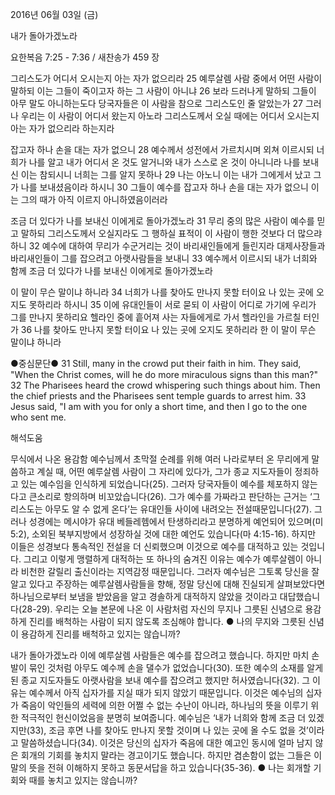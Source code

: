 2016년 06월 03일 (금)

내가 돌아가겠노라



요한복음 7:25 - 7:36 / 새찬송가 459 장


그리스도가 어디서 오시는지 아는 자가 없으리라
25 예루살렘 사람 중에서 어떤 사람이 말하되 이는 그들이 죽이고자 하는 그 사람이 아니냐 26 보라 드러나게 말하되 그들이 아무 말도 아니하는도다 당국자들은 이 사람을 참으로 그리스도인 줄 알았는가 27 그러나 우리는 이 사람이 어디서 왔는지 아노라 그리스도께서 오실 때에는 어디서 오시는지 아는 자가 없으리라 하는지라 

잡고자 하나 손을 대는 자가 없으니
28 예수께서 성전에서 가르치시며 외쳐 이르시되 너희가 나를 알고 내가 어디서 온 것도 알거니와 내가 스스로 온 것이 아니니라 나를 보내신 이는 참되시니 너희는 그를 알지 못하나 29 나는 아노니 이는 내가 그에게서 났고 그가 나를 보내셨음이라 하시니 30 그들이 예수를 잡고자 하나 손을 대는 자가 없으니 이는 그의 때가 아직 이르지 아니하였음이러라 

조금 더 있다가 나를 보내신 이에게로 돌아가겠노라
31 무리 중의 많은 사람이 예수를 믿고 말하되 그리스도께서 오실지라도 그 행하실 표적이 이 사람이 행한 것보다 더 많으랴 하니 32 예수에 대하여 무리가 수군거리는 것이 바리새인들에게 들린지라 대제사장들과 바리새인들이 그를 잡으려고 아랫사람들을 보내니 33 예수께서 이르시되 내가 너희와 함께 조금 더 있다가 나를 보내신 이에게로 돌아가겠노라 

이 말이 무슨 말이냐 하니라
34 너희가 나를 찾아도 만나지 못할 터이요 나 있는 곳에 오지도 못하리라 하시니 35 이에 유대인들이 서로 묻되 이 사람이 어디로 가기에 우리가 그를 만나지 못하리요 헬라인 중에 흩어져 사는 자들에게로 가서 헬라인을 가르칠 터인가 36 나를 찾아도 만나지 못할 터이요 나 있는 곳에 오지도 못하리라 한 이 말이 무슨 말이냐 하니라

●중심문단● 31 Still, many in the crowd put their faith in him. They said, "When the Christ comes, will he do more miraculous signs than this man?" 32 The Pharisees heard the crowd whispering such things about him. Then the chief priests and the Pharisees sent temple guards to arrest him. 33 Jesus said, "I am with you for only a short time, and then I go to the one who sent me.

해석도움





무식에서 나온 용감함 
예수님께서 초막절 순례를 위해 여러 나라로부터 온 무리에게 말씀하고 계실 때, 어떤 예루살렘 사람이 그 자리에 있다가, 그가 종교 지도자들이 정죄하고 있는 예수임을 인식하게 되었습니다(25). 그러자 당국자들이 예수를 체포하지 않는다고 큰소리로 항의하며 비꼬았습니다(26). 그가 예수를 가짜라고 판단하는 근거는 ‘그리스도는 아무도 알 수 없게 온다’는 유대인들 사이에 내려오는 전설때문입니다(27). 그러나 성경에는 메시야가 유대 베들레헴에서 탄생하리라고 분명하게 예언되어 있으며(미 5:2), 소외된 북부지방에서 성장하실 것에 대한 예언도 있습니다(마 4:15-16). 하지만 이들은 성경보다 통속적인 전설을 더 신뢰했으며 이것으로 예수를 대적하고 있는 것입니다. 그리고 이렇게 맹렬하게 대적하는 또 하나의 숨겨진 이유는 예수가 예루살렘이 아니라 비천한 갈릴리 출신이라는 지역감정 때문입니다. 그러자 예수님은 그토록 당신을 잘 알고 있다고 주장하는 예루살렘사람들을 향해, 정말 당신에 대해 진실되게 살펴보았다면 하나님으로부터 보냄을 받았음을 알고 경솔하게 대적하지 않았을 것이라고 대답했습니다(28-29). 우리는 오늘 본문에 나온 이 사람처럼 자신의 무지나 그릇된 신념으로 용감하게 진리를 배척하는 사람이 되지 않도록 조심해야 합니다.
● 나의 무지와 그릇된 신념이 용감하게 진리를 배척하고 있지는 않습니까? 

내가 돌아가겠노라 
이에 예루살렘 사람들은 예수를 잡으려고 했습니다. 하지만 마치 손발이 묶인 것처럼 아무도 예수께 손을 댈수가 없었습니다(30). 또한 예수의 소재를 알게 된 종교 지도자들도 아랫사람을 보내 예수를 잡으려고 했지만 허사였습니다(32). 그 이유는 예수께서 아직 십자가를 지실 때가 되지 않았기 때문입니다. 이것은 예수님의 십자가 죽음이 악인들의 세력에 의한 어쩔 수 없는 수난이 아니라, 하나님의 뜻을 이루기 위한 적극적인 헌신이었음을 분명히 보여줍니다. 예수님은 ‘내가 너희와 함께 조금 더 있겠지만(33), 조금 후면 나를 찾아도 만나지 못할 것이며 나 있는 곳에 올 수도 없을 것’이라고 말씀하셨습니다(34). 이것은 당신의 십자가 죽음에 대한 예고인 동시에 얼마 남지 않은 회개의 기회를 놓치지 말라는 경고이기도 했습니다. 하지만 겸손함이 없는 그들은 이 말의 뜻을 전혀 이해하지 못하고 동문서답을 하고 있습니다(35-36).
● 나는 회개할 기회와 때를 놓치고 있지는 않습니까?